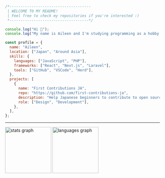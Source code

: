 ```javascript
/*-------------------------------------
 | WELCOME TO MY README!
 | Feel free to check my repositories if you're interested :)
 *------------------------------------*/
```

```javascript
console.log("Hi 👋");
console.log("My name is Aileen and I'm studying programming as a hobby.");
```

```javascript
const profile = {
  name: "Aileen",
  location: ["Japan", "Around Asia"],
  skills: {
    languages: ["JavaScript", "PHP"],
    frameworks: ["React", "Next.js", "Laravel"],
    tools: ["GitHub", "VSCode", "Herd"],
  },
  projects: [
    {
      name: "First Contributions JA",
      repo: "https://github.com/first-contributions-ja",
      description: "Help Japanese beginners to contribute to open source projects",
      role: ["Design", "Development"],
    },
  ],
};
```

---

<div align="left">
  <img src="https://github-readme-stats.vercel.app/api?username=pss-aileen&hide_title=false&hide_rank=false&show_icons=true&include_all_commits=true&count_private=true&disable_animations=false&theme=dracula&locale=en&hide_border=false&order=1" height="150" alt="stats graph"  />
  <img src="https://github-readme-stats.vercel.app/api/top-langs?username=pss-aileen&locale=en&hide_title=false&layout=compact&card_width=320&langs_count=5&theme=dracula&hide_border=false&order=2" height="150" alt="languages graph"  />
</div>
